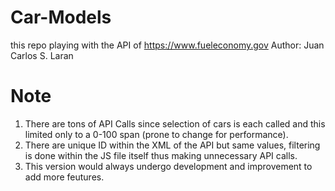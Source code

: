 # Car-Models
this repo playing with the API of https://www.fueleconomy.gov
Author: Juan Carlos S. Laran

# Note
1. There are tons of API Calls since selection of cars is each called and this limited only to a 0-100 span (prone to change for performance).
2. There are unique ID within the XML of the API but same values, filtering is done within the JS file itself thus making unnecessary API calls.
3. This version would always undergo development and improvement to add more feutures.

